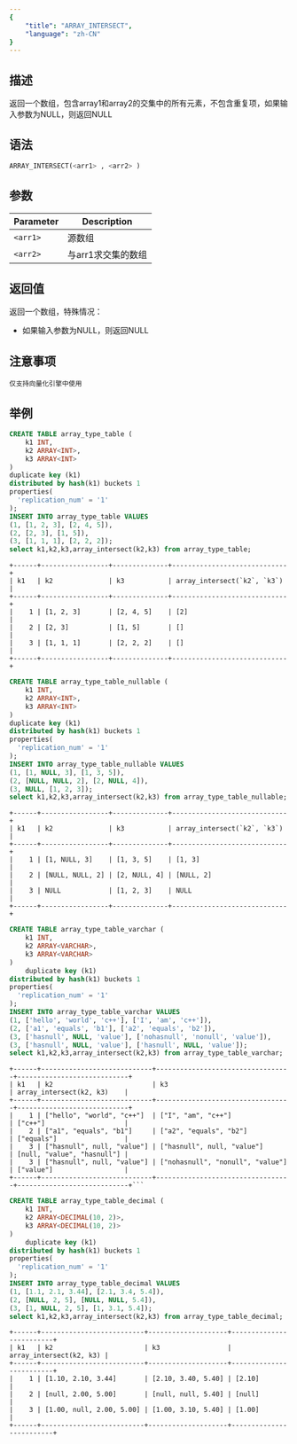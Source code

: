 ```yaml
---
{
    "title": "ARRAY_INTERSECT",
    "language": "zh-CN"
}
---
```


<!--
Licensed to the Apache Software Foundation (ASF) under one
or more contributor license agreements.  See the NOTICE file
distributed with this work for additional information
regarding copyright ownership.  The ASF licenses this file
to you under the Apache License, Version 2.0 (the
"License"); you may not use this file except in compliance
with the License.  You may obtain a copy of the License at

  http://www.apache.org/licenses/LICENSE-2.0

Unless required by applicable law or agreed to in writing,
software distributed under the License is distributed on an
"AS IS" BASIS, WITHOUT WARRANTIES OR CONDITIONS OF ANY
KIND, either express or implied.  See the License for the
specific language governing permissions and limitations
under the License.
-->

## 描述
返回一个数组，包含array1和array2的交集中的所有元素，不包含重复项，如果输入参数为NULL，则返回NULL

## 语法
```sql
ARRAY_INTERSECT(<arr1> , <arr2> )
```

## 参数
| Parameter | Description |
|---|---|
| `<arr1>` | 源数组 |
| `<arr2>` | 与arr1求交集的数组 |

## 返回值
返回一个数组，特殊情况：
- 如果输入参数为NULL，则返回NULL

## 注意事项

`仅支持向量化引擎中使用`

## 举例

```sql
CREATE TABLE array_type_table (
    k1 INT,
    k2 ARRAY<INT>,
    k3 ARRAY<INT>
)
duplicate key (k1)
distributed by hash(k1) buckets 1
properties(
  'replication_num' = '1'
);
INSERT INTO array_type_table VALUES 
(1, [1, 2, 3], [2, 4, 5]),
(2, [2, 3], [1, 5]),
(3, [1, 1, 1], [2, 2, 2]);
select k1,k2,k3,array_intersect(k2,k3) from array_type_table;
```
```text
+------+-----------------+--------------+-----------------------------+
| k1   | k2              | k3           | array_intersect(`k2`, `k3`) |
+------+-----------------+--------------+-----------------------------+
|    1 | [1, 2, 3]       | [2, 4, 5]    | [2]                         |
|    2 | [2, 3]          | [1, 5]       | []                          |
|    3 | [1, 1, 1]       | [2, 2, 2]    | []                          |
+------+-----------------+--------------+-----------------------------+
```
```sql
CREATE TABLE array_type_table_nullable (
    k1 INT,
    k2 ARRAY<INT>,
    k3 ARRAY<INT>
)
duplicate key (k1)
distributed by hash(k1) buckets 1
properties(
  'replication_num' = '1'
);
INSERT INTO array_type_table_nullable VALUES
(1, [1, NULL, 3], [1, 3, 5]),
(2, [NULL, NULL, 2], [2, NULL, 4]),
(3, NULL, [1, 2, 3]);
select k1,k2,k3,array_intersect(k2,k3) from array_type_table_nullable;
```

```text
+------+-----------------+--------------+-----------------------------+
| k1   | k2              | k3           | array_intersect(`k2`, `k3`) |
+------+-----------------+--------------+-----------------------------+
|    1 | [1, NULL, 3]    | [1, 3, 5]    | [1, 3]                      |
|    2 | [NULL, NULL, 2] | [2, NULL, 4] | [NULL, 2]                   |
|    3 | NULL            | [1, 2, 3]    | NULL                        |
+------+-----------------+--------------+-----------------------------+
```
```sql
CREATE TABLE array_type_table_varchar (
    k1 INT,
    k2 ARRAY<VARCHAR>,
    k3 ARRAY<VARCHAR>
)
    duplicate key (k1)
distributed by hash(k1) buckets 1
properties(
  'replication_num' = '1'
);
INSERT INTO array_type_table_varchar VALUES
(1, ['hello', 'world', 'c++'], ['I', 'am', 'c++']),
(2, ['a1', 'equals', 'b1'], ['a2', 'equals', 'b2']),
(3, ['hasnull', NULL, 'value'], ['nohasnull', 'nonull', 'value']),
(3, ['hasnull', NULL, 'value'], ['hasnull', NULL, 'value']);
select k1,k2,k3,array_intersect(k2,k3) from array_type_table_varchar;
```
```text
+------+----------------------------+----------------------------------+----------------------------+
| k1   | k2                         | k3                               | array_intersect(k2, k3)    |
+------+----------------------------+----------------------------------+----------------------------+
|    1 | ["hello", "world", "c++"]  | ["I", "am", "c++"]               | ["c++"]                    |
|    2 | ["a1", "equals", "b1"]     | ["a2", "equals", "b2"]           | ["equals"]                 |
|    3 | ["hasnull", null, "value"] | ["hasnull", null, "value"]       | [null, "value", "hasnull"] |
|    3 | ["hasnull", null, "value"] | ["nohasnull", "nonull", "value"] | ["value"]                  |
+------+----------------------------+----------------------------------+----------------------------+```
```
```sql
CREATE TABLE array_type_table_decimal (
    k1 INT,
    k2 ARRAY<DECIMAL(10, 2)>,
    k3 ARRAY<DECIMAL(10, 2)>
)
    duplicate key (k1)
distributed by hash(k1) buckets 1
properties(
  'replication_num' = '1'
);
INSERT INTO array_type_table_decimal VALUES
(1, [1.1, 2.1, 3.44], [2.1, 3.4, 5.4]),
(2, [NULL, 2, 5], [NULL, NULL, 5.4]),
(3, [1, NULL, 2, 5], [1, 3.1, 5.4]);
select k1,k2,k3,array_intersect(k2,k3) from array_type_table_decimal;
```
```text
+------+--------------------------+--------------------+-------------------------+
| k1   | k2                       | k3                 | array_intersect(k2, k3) |
+------+--------------------------+--------------------+-------------------------+
|    1 | [1.10, 2.10, 3.44]       | [2.10, 3.40, 5.40] | [2.10]                  |
|    2 | [null, 2.00, 5.00]       | [null, null, 5.40] | [null]                  |
|    3 | [1.00, null, 2.00, 5.00] | [1.00, 3.10, 5.40] | [1.00]                  |
+------+--------------------------+--------------------+-------------------------+
```
